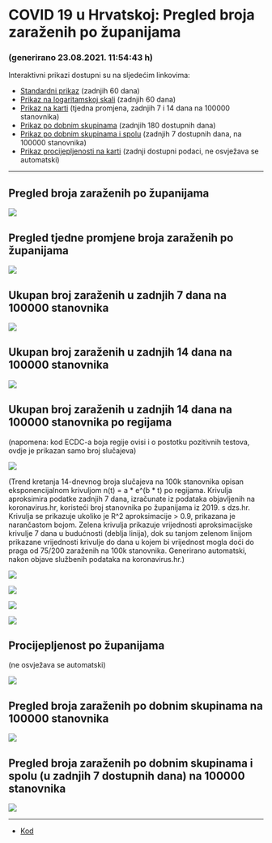 # COVID 19 u Hrvatskoj: Pregled broja zaraženih po županijama

### (generirano 23.08.2021. 11:54:43 h)

Interaktivni prikazi dostupni su na sljedećim linkovima:

- [Standardni prikaz](html/index.html) (zadnjih 60 dana)
- [Prikaz na logaritamskoj skali](html/index_log.html) (zadnjih 60 dana)
- [Prikaz na karti](html/index_map.html) (tjedna promjena, zadnjih 7 i 14 dana na 100000 stanovnika)
- [Prikaz po dobnim skupinama](html/index_per_age.html) (zadnjih 180 dostupnih dana)
- [Prikaz po dobnim skupinama i spolu](html/index_pyramid.html) (zadnjih 7 dostupnih dana, na 100000 stanovnika)
- [Prikaz procijepljenosti na karti](html/index_vaccination.html) (zadnji dostupni podaci, ne osvježava se automatski)

-----

## Pregled broja zaraženih po županijama

![](img/2021_08_22_line_plots.png)

## Pregled tjedne promjene broja zaraženih po županijama

![](img/2021_08_22_map.png)

## Ukupan broj zaraženih u zadnjih 7 dana na 100000 stanovnika

![](img/2021_08_22_map_7_day_per_100k.png)

## Ukupan broj zaraženih u zadnjih 14 dana na 100000 stanovnika

![](img/2021_08_22_map_14_day_per_100k.png)

## Ukupan broj zaraženih u zadnjih 14 dana na 100000 stanovnika po regijama

(napomena: kod ECDC-a boja regije ovisi i o postotku pozitivnih testova, ovdje je prikazan samo broj slučajeva)

![](img/2021_08_22_map_14_day_per_100k_region.png)

(Trend kretanja 14-dnevnog broja slučajeva na 100k stanovnika opisan eksponencijalnom krivuljom n(t) = a * e^(b * t) po regijama. Krivulja aproksimira podatke zadnjih 7 dana, izračunate iz podataka objavljenih na koronavirus.hr, koristeći broj stanovnika po županijama iz 2019. s dzs.hr. Krivulja se prikazuje ukoliko je R^2 aproksimacije > 0.9, prikazana je narančastom bojom. Zelena krivulja prikazuje vrijednosti aproksimacijske krivulje 7 dana u budućnosti (deblja linija), dok su tanjom zelenom linijom prikazane vrijednosti krivulje do dana u kojem bi vrijednost mogla doći do praga od 75/200 zaraženih na 100k stanovnika. Generirano automatski, nakon objave službenih podataka na koronavirus.hr.)

![](img/2021_08_22_current_Jadranska_Hrvatska.png)

![](img/2021_08_22_current_Panonska_Hrvatska.png)

![](img/2021_08_22_current_Grad_Zagreb.png)

![](img/2021_08_22_current_Sjeverna_Hrvatska.png)

## Procijepljenost po županijama

(ne osvježava se automatski)

![](img/2021_08_22_vaccination.png)

## Pregled broja zaraženih po dobnim skupinama na 100000 stanovnika

![](img/2021_08_22_per_age_group.png)

## Pregled broja zaraženih po dobnim skupinama i spolu (u zadnjih 7 dostupnih dana) na 100000 stanovnika

![](img/2021_08_22_pyramid.png)

-----

- [Kod](https://github.com/ppalasek/covid_plots_croatia)

